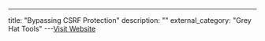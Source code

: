 ---
title: "Bypassing CSRF Protection"
description: ""
external_category: "Grey Hat Tools"
---[Visit Website](https://github.com/tuhin1729/Bug-Bounty-Methodology/blob/main/CSRF.md)


